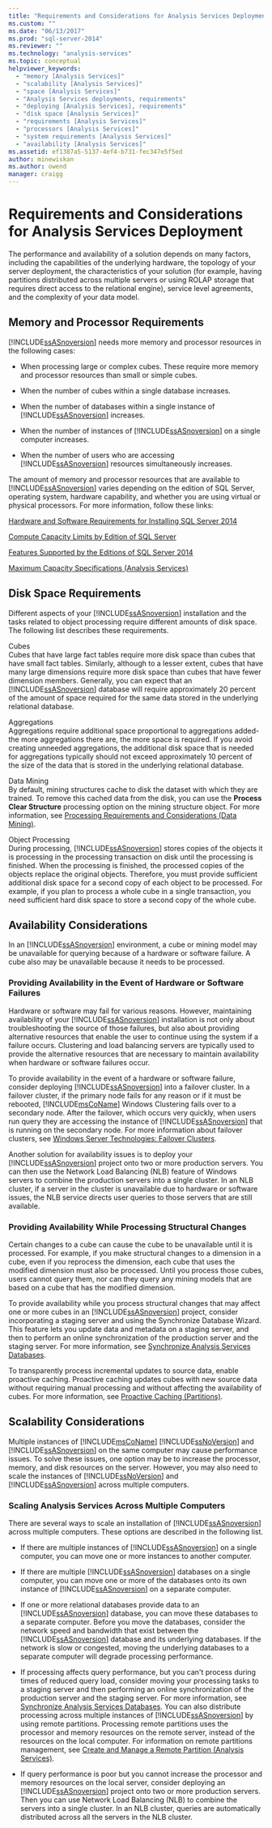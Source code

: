 ```yaml
---
title: "Requirements and Considerations for Analysis Services Deployment | Microsoft Docs"
ms.custom: ""
ms.date: "06/13/2017"
ms.prod: "sql-server-2014"
ms.reviewer: ""
ms.technology: "analysis-services"
ms.topic: conceptual
helpviewer_keywords: 
  - "memory [Analysis Services]"
  - "scalability [Analysis Services]"
  - "space [Analysis Services]"
  - "Analysis Services deployments, requirements"
  - "deploying [Analysis Services], requirements"
  - "disk space [Analysis Services]"
  - "requirements [Analysis Services]"
  - "processors [Analysis Services]"
  - "system requirements [Analysis Services]"
  - "availability [Analysis Services]"
ms.assetid: ef1387a5-5137-4ef4-b731-fec347e5f5ed
author: minewiskan
ms.author: owend
manager: craigg
---
```

# Requirements and Considerations for Analysis Services Deployment
  The performance and availability of a solution depends on many factors, including the capabilities of the underlying hardware, the topology of your server deployment, the characteristics of your solution (for example, having partitions distributed across multiple servers or using ROLAP storage that requires direct access to the relational engine), service level agreements, and the complexity of your data model.  
  
## Memory and Processor Requirements  
 [!INCLUDE[ssASnoversion](../../includes/ssasnoversion-md.md)] needs more memory and processor resources in the following cases:  
  
-   When processing large or complex cubes. These require more memory and processor resources than small or simple cubes.  
  
-   When the number of cubes within a single database increases.  
  
-   When the number of databases within a single instance of [!INCLUDE[ssASnoversion](../../includes/ssasnoversion-md.md)] increases.  
  
-   When the number of instances of [!INCLUDE[ssASnoversion](../../includes/ssasnoversion-md.md)] on a single computer increases.  
  
-   When the number of users who are accessing [!INCLUDE[ssASnoversion](../../includes/ssasnoversion-md.md)] resources simultaneously increases.  
  
 The amount of memory and processor resources that are available to [!INCLUDE[ssASnoversion](../../includes/ssasnoversion-md.md)] varies depending on the edition of SQL Server, operating system, hardware capability, and whether you are using virtual or physical processors. For more information, follow these links:  
  
 [Hardware and Software Requirements for Installing SQL Server 2014](../../sql-server/install/hardware-and-software-requirements-for-installing-sql-server.md)  
  
 [Compute Capacity Limits by Edition of SQL Server](../../sql-server/compute-capacity-limits-by-edition-of-sql-server.md)  
  
 [Features Supported by the Editions of SQL Server 2014](../../getting-started/features-supported-by-the-editions-of-sql-server-2014.md)  
  
 [Maximum Capacity Specifications &#40;Analysis Services&#41;](olap-physical/maximum-capacity-specifications-analysis-services.md)  
  
## Disk Space Requirements  
 Different aspects of your [!INCLUDE[ssASnoversion](../../includes/ssasnoversion-md.md)] installation and the tasks related to object processing require different amounts of disk space. The following list describes these requirements.  
  
 Cubes  
 Cubes that have large fact tables require more disk space than cubes that have small fact tables. Similarly, although to a lesser extent, cubes that have many large dimensions require more disk space than cubes that have fewer dimension members. Generally, you can expect that an [!INCLUDE[ssASnoversion](../../includes/ssasnoversion-md.md)] database will require approximately 20 percent of the amount of space required for the same data stored in the underlying relational database.  
  
 Aggregations  
 Aggregations require additional space proportional to aggregations added-the more aggregations there are, the more space is required. If you avoid creating unneeded aggregations, the additional disk space that is needed for aggregations typically should not exceed approximately 10 percent of the size of the data that is stored in the underlying relational database.  
  
 Data Mining  
 By default, mining structures cache to disk the dataset with which they are trained. To remove this cached data from the disk, you can use the **Process Clear Structure** processing option on the mining structure object. For more information, see [Processing Requirements and Considerations &#40;Data Mining&#41;](../data-mining/processing-requirements-and-considerations-data-mining.md).  
  
 Object Processing  
 During processing, [!INCLUDE[ssASnoversion](../../includes/ssasnoversion-md.md)] stores copies of the objects it is processing in the processing transaction on disk until the processing is finished. When the processing is finished, the processed copies of the objects replace the original objects. Therefore, you must provide sufficient additional disk space for a second copy of each object to be processed. For example, if you plan to process a whole cube in a single transaction, you need sufficient hard disk space to store a second copy of the whole cube.  
  
##  <a name="BKMK_Availability"></a> Availability Considerations  
 In an [!INCLUDE[ssASnoversion](../../includes/ssasnoversion-md.md)] environment, a cube or mining model may be unavailable for querying because of a hardware or software failure. A cube also may be unavailable because it needs to be processed.  
  
### Providing Availability in the Event of Hardware or Software Failures  
 Hardware or software may fail for various reasons. However, maintaining availability of your [!INCLUDE[ssASnoversion](../../includes/ssasnoversion-md.md)] installation is not only about troubleshooting the source of those failures, but also about providing alternative resources that enable the user to continue using the system if a failure occurs. Clustering and load balancing servers are typically used to provide the alternative resources that are necessary to maintain availability when hardware or software failures occur.  
  
 To provide availability in the event of a hardware or software failure, consider deploying [!INCLUDE[ssASnoversion](../../includes/ssasnoversion-md.md)] into a failover cluster. In a failover cluster, if the primary node fails for any reason or if it must be rebooted, [!INCLUDE[msCoName](../../includes/msconame-md.md)] Windows Clustering fails over to a secondary node. After the failover, which occurs very quickly, when users run query they are accessing the instance of [!INCLUDE[ssASnoversion](../../includes/ssasnoversion-md.md)] that is running on the secondary node. For more information about failover clusters, see [Windows Server Technologies:  Failover Clusters](https://technet.microsoft.com/library/cc732488\(v=WS.10\).aspx).  
  
 Another solution for availability issues is to deploy your [!INCLUDE[ssASnoversion](../../includes/ssasnoversion-md.md)] project onto two or more production servers. You can then use the Network Load Balancing (NLB) feature of Windows servers to combine the production servers into a single cluster. In an NLB cluster, if a server in the cluster is unavailable due to hardware or software issues, the NLB service directs user queries to those servers that are still available.  
  
### Providing Availability While Processing Structural Changes  
 Certain changes to a cube can cause the cube to be unavailable until it is processed. For example, if you make structural changes to a dimension in a cube, even if you reprocess the dimension, each cube that uses the modified dimension must also be processed. Until you process those cubes, users cannot query them, nor can they query any mining models that are based on a cube that has the modified dimension.  
  
 To provide availability while you process structural changes that may affect one or more cubes in an [!INCLUDE[ssASnoversion](../../includes/ssasnoversion-md.md)] project, consider incorporating a staging server and using the Synchronize Database Wizard. This feature lets you update data and metadata on a staging server, and then to perform an online synchronization of the production server and the staging server. For more information, see [Synchronize Analysis Services Databases](synchronize-analysis-services-databases.md).  
  
 To transparently process incremental updates to source data, enable proactive caching. Proactive caching updates cubes with new source data without requiring manual processing and without affecting the availability of cubes. For more information, see [Proactive Caching &#40;Partitions&#41;](../multidimensional-models-olap-logical-cube-objects/partitions-proactive-caching.md).  
  
##  <a name="BKMK_Scalability"></a> Scalability Considerations  
 Multiple instances of [!INCLUDE[msCoName](../../includes/msconame-md.md)] [!INCLUDE[ssNoVersion](../../includes/ssnoversion-md.md)] and [!INCLUDE[ssASnoversion](../../includes/ssasnoversion-md.md)] on the same computer may cause performance issues. To solve these issues, one option may be to increase the processor, memory, and disk resources on the server. However, you may also need to scale the instances of [!INCLUDE[ssNoVersion](../../includes/ssnoversion-md.md)] and [!INCLUDE[ssASnoversion](../../includes/ssasnoversion-md.md)] across multiple computers.  
  
### Scaling Analysis Services Across Multiple Computers  
 There are several ways to scale an installation of [!INCLUDE[ssASnoversion](../../includes/ssasnoversion-md.md)] across multiple computers. These options are described in the following list.  
  
-   If there are multiple instances of [!INCLUDE[ssASnoversion](../../includes/ssasnoversion-md.md)] on a single computer, you can move one or more instances to another computer.  
  
-   If there are multiple [!INCLUDE[ssASnoversion](../../includes/ssasnoversion-md.md)] databases on a single computer, you can move one or more of the databases onto its own instance of [!INCLUDE[ssASnoversion](../../includes/ssasnoversion-md.md)] on a separate computer.  
  
-   If one or more relational databases provide data to an [!INCLUDE[ssASnoversion](../../includes/ssasnoversion-md.md)] database, you can move these databases to a separate computer. Before you move the databases, consider the network speed and bandwidth that exist between the [!INCLUDE[ssASnoversion](../../includes/ssasnoversion-md.md)] database and its underlying databases. If the network is slow or congested, moving the underlying databases to a separate computer will degrade processing performance.  
  
-   If processing affects query performance, but you can't process during times of reduced query load, consider moving your processing tasks to a staging server and then performing an online synchronization of the production server and the staging server. For more information, see [Synchronize Analysis Services Databases](synchronize-analysis-services-databases.md). You can also distribute processing across multiple instances of [!INCLUDE[ssASnoversion](../../includes/ssasnoversion-md.md)] by using remote partitions. Processing remote partitions uses the processor and memory resources on the remote server, instead of the resources on the local computer. For information on remote partitions management, see [Create and Manage a Remote Partition &#40;Analysis Services&#41;](create-and-manage-a-remote-partition-analysis-services.md).  
  
-   If query performance is poor but you cannot increase the processor and memory resources on the local server, consider deploying an [!INCLUDE[ssASnoversion](../../includes/ssasnoversion-md.md)] project onto two or more production servers. Then you can use Network Load Balancing (NLB) to combine the servers into a single cluster. In an NLB cluster, queries are automatically distributed across all the servers in the NLB cluster.  
  
  
